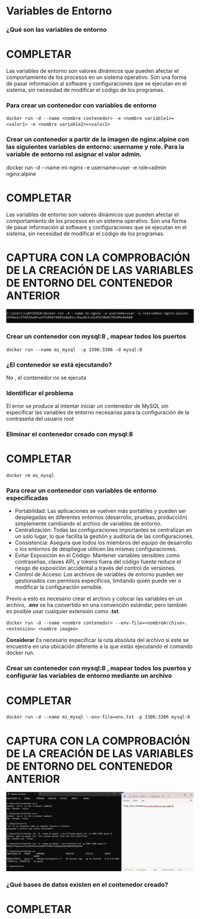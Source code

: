 # Variables de Entorno
### ¿Qué son las variables de entorno
# COMPLETAR
Las variables de entorno son valores dinámicos que pueden afectar el comportamiento de los procesos en un sistema operativo. Son una forma de pasar información al software y configuraciones que se ejecutan en el sistema, sin necesidad de modificar el código de los programas.

### Para crear un contenedor con variables de entorno

```
docker run -d --name <nombre contenedor> -e <nombre variable1>=<valor1> -e <nombre variable2>=<valor2>
```

### Crear un contenedor a partir de la imagen de nginx:alpine con las siguientes variables de entorno: username y role. Para la variable de entorno rol asignar el valor admin.
docker run -d --name mi-nginx -e username=user -e role=admin nginx:alpine
# COMPLETAR
Las variables de entorno son valores dinámicos que pueden afectar el comportamiento de los procesos en un sistema operativo. Son una forma de pasar información al software y configuraciones que se ejecutan en el sistema, sin necesidad de modificar el código de los programas.

# CAPTURA CON LA COMPROBACIÓN DE LA CREACIÓN DE LAS VARIABLES DE ENTORNO DEL CONTENEDOR ANTERIOR
![Imagen](imagenes/variables.png)

### Crear un contenedor con mysql:8 , mapear todos los puertos
```
docker run --name mi_mysql  -p 3306:3306 -d mysql:8
```

### ¿El contenedor se está ejecutando?
No , el contenedor no se ejecuta 

### Identificar el problema

El error se produce al intentar iniciar un contenedor de MySQL sin especificar las variables de entorno necesarias para la configuración de la contraseña del usuario root


### Eliminar el contenedor creado con mysql:8 
# COMPLETAR
```
docker rm mi_mysql
```
### Para crear un contenedor con variables de entorno especificadas
- Portabilidad: Las aplicaciones se vuelven más portátiles y pueden ser desplegadas en diferentes entornos (desarrollo, pruebas, producción) simplemente cambiando el archivo de variables de entorno.
- Centralización: Todas las configuraciones importantes se centralizan en un solo lugar, lo que facilita la gestión y auditoría de las configuraciones.
- Consistencia: Asegura que todos los miembros del equipo de desarrollo o los entornos de despliegue utilicen las mismas configuraciones.
- Evitar Exposición en el Código: Mantener variables sensibles como contraseñas, claves API, y tokens fuera del código fuente reduce el riesgo de exposición accidental a través del control de versiones.
- Control de Acceso: Los archivos de variables de entorno pueden ser gestionados con permisos específicos, limitando quién puede ver o modificar la configuración sensible.

Previo a esto es necesario crear el archivo y colocar las variables en un archivo, **.env** se ha convertido en una convención estándar, pero también es posible usar cualquier extensión como **.txt**.
```
docker run -d --name <nombre contenedor> --env-file=<nombreArchivo>.<extensión> <nombre imagen>
```
**Considerar**
Es necesario especificar la ruta absoluta del archivo si este se encuentra en una ubicación diferente a la que estás ejecutando el comando docker run.

### Crear un contenedor con mysql:8 , mapear todos los puertos y configurar las variables de entorno mediante un archivo
# COMPLETAR

```
docker run -d --name mi_mysql --env-file=env.txt -p 3306:3306 mysql:8
```

# CAPTURA CON LA COMPROBACIÓN DE LA CREACIÓN DE LAS VARIABLES DE ENTORNO DEL CONTENEDOR ANTERIOR 
![Imagen](imagenes/env.png)

### ¿Qué bases de datos existen en el contenedor creado?
# COMPLETAR


